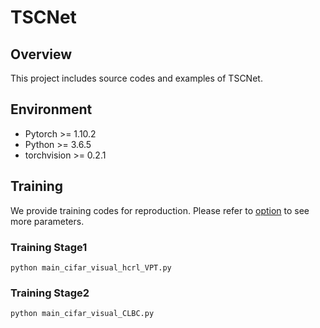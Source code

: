 # TSCNet

## Overview

This project includes source codes and examples of TSCNet. 

## Environment

* Pytorch >= 1.10.2
* Python >= 3.6.5
* torchvision >= 0.2.1

## Training

We provide training codes for reproduction. Please refer to [option](./opts.py) to see more parameters.

### Training Stage1

    python main_cifar_visual_hcrl_VPT.py

### Training Stage2

    python main_cifar_visual_CLBC.py
